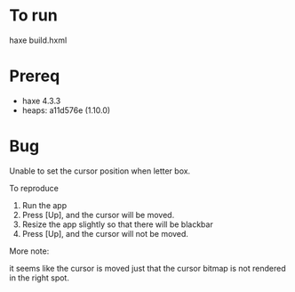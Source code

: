 # To run

haxe build.hxml

# Prereq

- haxe 4.3.3
- heaps: a11d576e (1.10.0)

# Bug

Unable to set the cursor position when letter box.

To reproduce

1. Run the app
2. Press [Up], and the cursor will be moved.
3. Resize the app slightly so that there will be blackbar
4. Press [Up], and the cursor will not be moved.

More note:

it seems like the cursor is moved just that the cursor bitmap is not rendered in the right spot.
